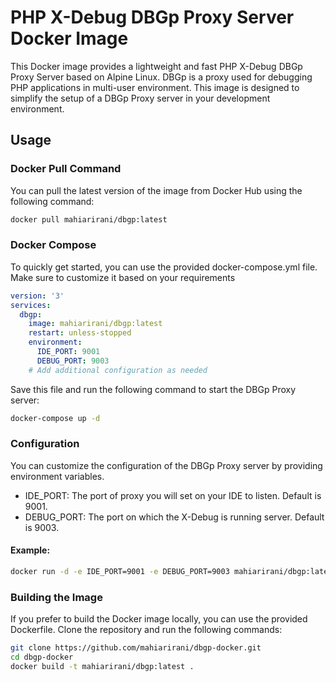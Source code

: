 # PHP X-Debug DBGp Proxy Server Docker Image

This Docker image provides a lightweight and fast PHP X-Debug DBGp Proxy Server based on Alpine Linux. DBGp is a proxy used for debugging PHP applications in multi-user environment. This image is designed to simplify the setup of a DBGp Proxy server in your development environment.

## Usage

### Docker Pull Command

You can pull the latest version of the image from Docker Hub using the following command:

```bash
docker pull mahiarirani/dbgp:latest
```

### Docker Compose

To quickly get started, you can use the provided docker-compose.yml file. Make sure to customize it based on your requirements
```yaml
version: '3'
services:
  dbgp:
    image: mahiarirani/dbgp:latest
    restart: unless-stopped
    environment:
      IDE_PORT: 9001
      DEBUG_PORT: 9003
    # Add additional configuration as needed
```

Save this file and run the following command to start the DBGp Proxy server:
```bash
docker-compose up -d
```

### Configuration

You can customize the configuration of the DBGp Proxy server by providing environment variables. 

- IDE_PORT: The port of proxy you will set on your IDE to listen. Default is 9001.
- DEBUG_PORT: The port on which the X-Debug is running server. Default is 9003.

#### Example:

```bash
docker run -d -e IDE_PORT=9001 -e DEBUG_PORT=9003 mahiarirani/dbgp:latest
```

### Building the Image

If you prefer to build the Docker image locally, you can use the provided Dockerfile. Clone the repository and run the following commands:

```bash
git clone https://github.com/mahiarirani/dbgp-docker.git
cd dbgp-docker
docker build -t mahiarirani/dbgp:latest .
```